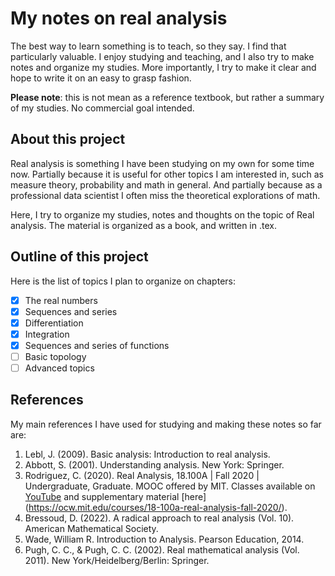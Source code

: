 # My notes on real analysis
The best way to learn something is to teach, so they say. I find that particularly valuable. I enjoy studying and teaching, and I also try to make notes and organize my studies. More importantly, I try to make it clear and hope to write it on an easy to grasp fashion.

**Please note**: this is not mean as a reference textbook, but rather a summary of my studies. No commercial goal intended. 

## About this project
Real analysis is something I have been studying on my own for some time now. Partially because it is useful for other topics I am interested in, such as measure theory, probability and math in general. And partially because as a professional data scientist I often miss the theoretical explorations of math.

Here, I try to organize my studies, notes and thoughts on the topic of Real analysis. The material is organized as a book, and written in .tex.

## Outline of this project
Here is the list of topics I plan to organize on chapters:
- [X] The real numbers
- [X] Sequences and series
- [X] Differentiation
- [X] Integration
- [X] Sequences and series of functions
- [ ] Basic topology
- [ ] Advanced topics

## References

My main references I have used for studying and making these notes so far are:
1. Lebl, J. (2009). Basic analysis: Introduction to real analysis.
2. Abbott, S. (2001). Understanding analysis. New York: Springer.
3. Rodriguez, C. (2020). Real Analysis, 18.100A | Fall 2020 | Undergraduate, Graduate. MOOC offered by MIT. Classes available on [YouTube](https://www.youtube.com/playlist?list=PLUl4u3cNGP61O7HkcF7UImpM0cR_L2gSw) and supplementary material [here] (https://ocw.mit.edu/courses/18-100a-real-analysis-fall-2020/).
4. Bressoud, D. (2022). A radical approach to real analysis (Vol. 10). American Mathematical Society.
5. Wade, William R. Introduction to Analysis. Pearson Education, 2014.
6. Pugh, C. C., & Pugh, C. C. (2002). Real mathematical analysis (Vol. 2011). New York/Heidelberg/Berlin: Springer.
